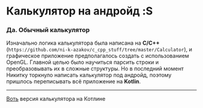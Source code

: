 # Калькулятор на андройд :S
### Да. Обычный калькулятор
Изначально логика калькулятора была написана на **C/C++** (`https://github.com/ni-k-azakov/c_cpp_stuff/tree/master/Calculator`), и графическое приложение предполагалось создать с использованием OpenGL. Главной целью было научиться парсить строки и преобразовывать их в сложные структуры. Но в последний момент Никитку торкнуло написать калькулятор под андройд, поэтому пришлось переписывать всё приложение на **Kotlin**.
***
[Воть](https://github.com/ni-k-azakov/kotlin_stuff/tree/master/CalcKotlinBack) версия калькулятора на Котлине
